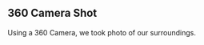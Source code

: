 ## 360 Camera Shot

Using a 360 Camera, we took photo of our surroundings.

<script src="//360.vizor.io/scripts/embed.js" data-vizorurl="https://360.vizor.io/embed/v/db3oj" ></script>
